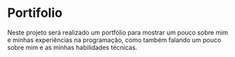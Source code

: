 # Portifolio
Neste projeto será realizado um portfólio para mostrar um pouco sobre mim e minhas experiências na programação, como também falando um pouco sobre mim e as minhas habilidades técnicas.
